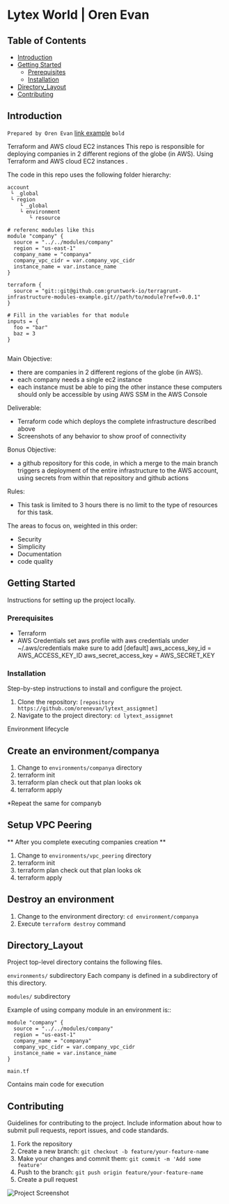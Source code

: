 # Lytex World | Oren Evan 


## Table of Contents
- [Introduction](#introduction)
- [Getting Started](#getting-started)
  - [Prerequisites](#prerequisites)
  - [Installation](#installation)
- [Directory_Layout](#directory_layout)
- [Contributing](#contributing)

## Introduction
``Prepared by Oren Evan``
[link example](https://github.com/gruntwork-io/terragrunt-infrastructure-modules-example)
`bold`

Terraform and AWS cloud EC2 instances 
This repo is responsible for deploying companies 
in 2 different regions of the globe (in AWS).
Using Terraform and AWS cloud EC2 instances . 


The code in this repo uses the following folder hierarchy:

```
account
 └ _global
 └ region
    └ _global
    └ environment
       └ resource
```


```hcl
# referenc modules like this 
module "company" {
  source = "../../modules/company"
  region = "us-east-1"
  company_name = "companya"
  company_vpc_cidr = var.company_vpc_cidr
  instance_name = var.instance_name
}

terraform {
  source = "git::git@github.com:gruntwork-io/terragrunt-infrastructure-modules-example.git//path/to/module?ref=v0.0.1"
}

# Fill in the variables for that module
inputs = {
  foo = "bar"
  baz = 3
}


```





Main Objective:
* there are companies in 2 different regions of the globe (in AWS).
* each company needs a single ec2 instance
* each instance must be able to ping the other instance
  these computers should only be accessible by using AWS SSM in the AWS Console

Deliverable:
* Terraform code which deploys the complete infrastructure described above
* Screenshots of any behavior to show proof of connectivity

Bonus Objective:
*  a github repository for this code, in which a merge to the main branch triggers a
deployment of the entire infrastructure to the AWS account, using secrets from within that
repository and github actions

Rules:
* This task is limited to 3 hours there is no limit to the type of resources for this task. 

The areas to focus on, weighted in this order:
* Security
* Simplicity
* Documentation
* code quality



## Getting Started

Instructions for setting up the project locally.

### Prerequisites

- Terraform 
- AWS Credentials
  set aws profile with aws credentials under ~/.aws/credentials 
  make sure to add 
 [default]
  aws_access_key_id =  AWS_ACCESS_KEY_ID
  aws_secret_access_key =  AWS_SECRET_KEY

### Installation

Step-by-step instructions to install and configure the project.

1. Clone the repository: `[repository https://github.com/orenevan/lytext_assigmnet]`
2. Navigate to the project directory: `cd lytext_assigmnet`
   

Environment lifecycle

Create an environment/companya 
------------------------------
1. Change to ``environments/companya`` directory
2. terraform init 
3. terraform plan      check out that plan looks ok
4. terraform apply  

*Repeat the same for companyb 

Setup VPC Peering  
-----------------
** After you complete executing companies creation **
1. Change to ``environments/vpc_peering`` directory
2. terraform init 
3. terraform plan      check out that plan looks ok
4. terraform apply  


Destroy an environment
----------------------
1. Change to the environment directory: ``cd environment/companya``
2. Execute ``terraform destroy`` command


## Directory_Layout

Project top-level directory contains the following files.


``environments/``  subdirectory
  Each company is defined in a subdirectory of this directory. 

``modules/`` subdirectory

  Example of using company module in an environment
  is::

    module "company" {
      source = "../../modules/company"
      region = "us-east-1"
      company_name = "companya"
      company_vpc_cidr = var.company_vpc_cidr
      instance_name = var.instance_name
    }


 ``main.tf`` 
   
   Contains main code for execution 


## Contributing

Guidelines for contributing to the project. Include information about how to submit pull requests, report issues, and code standards.

1. Fork the repository
2. Create a new branch: `git checkout -b feature/your-feature-name`
3. Make your changes and commit them: `git commit -m 'Add some feature'`
4. Push to the branch: `git push origin feature/your-feature-name`
5. Create a pull request


![Project Screenshot](/images/screenshot.png)






